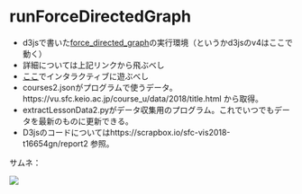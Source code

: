 <h1>runForceDirectedGraph</h1>

<ul>
  <li>d3jsで書いた<a href="https://github.com/GoNishimura/d3js" target="_blank">force_directed_graph</a>の実行環境（というかd3jsのv4はここで動く）</li>
  <li>詳細については上記リンクから飛ぶべし</li>
  <li><a href="https://gonishimura.github.io/runForceDirectedGraph/?p=sfc-vis2018-t16654gn/report2&c=fdg.js&s=fdg.css" target="_blank">ここ</a>でインタラクティブに遊ぶべし</li>
  <li>courses2.jsonがプログラムで使うデータ。https://vu.sfc.keio.ac.jp/course_u/data/2018/title.html から取得。</li>
  <li>extractLessonData2.pyがデータ収集用のプログラム。これでいつでもデータを最新のものに更新できる。</li>
  <li>D3jsのコードについてはhttps://scrapbox.io/sfc-vis2018-t16654gn/report2 参照。</li>
</ul>

サムネ：

<img src="https://github.com/GoNishimura/images/blob/master/courses.png">

